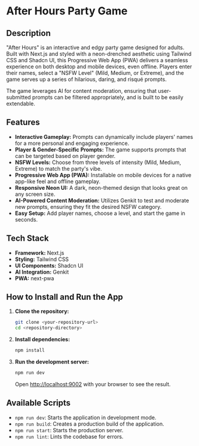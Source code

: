 # After Hours Party Game

## Description

"After Hours" is an interactive and edgy party game designed for adults. Built with Next.js and styled with a neon-drenched aesthetic using Tailwind CSS and Shadcn UI, this Progressive Web App (PWA) delivers a seamless experience on both desktop and mobile devices, even offline. Players enter their names, select a "NSFW Level" (Mild, Medium, or Extreme), and the game serves up a series of hilarious, daring, and risqué prompts.

The game leverages AI for content moderation, ensuring that user-submitted prompts can be filtered appropriately, and is built to be easily extendable.

## Features

- **Interactive Gameplay:** Prompts can dynamically include players' names for a more personal and engaging experience.
- **Player & Gender-Specific Prompts:** The game supports prompts that can be targeted based on player gender.
- **NSFW Levels:** Choose from three levels of intensity (Mild, Medium, Extreme) to match the party's vibe.
- **Progressive Web App (PWA):** Installable on mobile devices for a native app-like feel and offline gameplay.
- **Responsive Neon UI:** A dark, neon-themed design that looks great on any screen size.
- **AI-Powered Content Moderation:** Utilizes Genkit to test and moderate new prompts, ensuring they fit the desired NSFW category.
- **Easy Setup:** Add player names, choose a level, and start the game in seconds.

## Tech Stack

- **Framework:** Next.js
- **Styling:** Tailwind CSS
- **UI Components:** Shadcn UI
- **AI Integration:** Genkit
- **PWA:** next-pwa

## How to Install and Run the App

1.  **Clone the repository:**
    ```bash
    git clone <your-repository-url>
    cd <repository-directory>
    ```

2.  **Install dependencies:**
    ```bash
    npm install
    ```

3.  **Run the development server:**
    ```bash
    npm run dev
    ```

    Open [http://localhost:9002](http://localhost:9002) with your browser to see the result.

## Available Scripts

- `npm run dev`: Starts the application in development mode.
- `npm run build`: Creates a production build of the application.
- `npm run start`: Starts the production server.
- `npm run lint`: Lints the codebase for errors.
